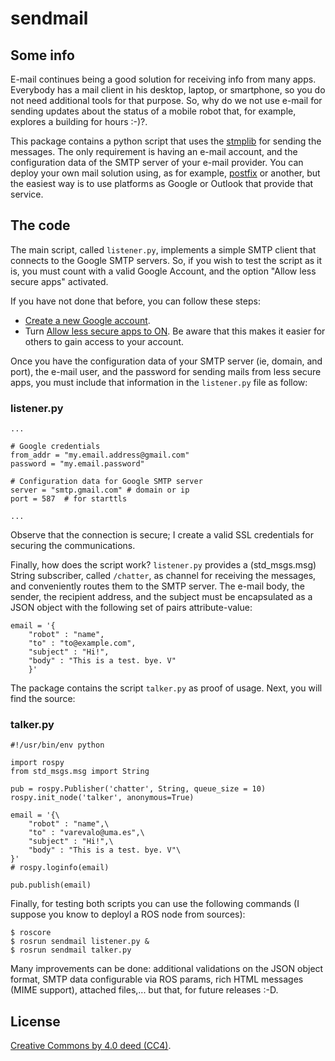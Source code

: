 # sendmail

## Some info

E-mail continues being a good solution for receiving info from many apps. Everybody has a mail client in his desktop, laptop, or smartphone, so you do not need additional tools for that purpose. So, why do we not use e-mail for sending updates about the status of a mobile robot that, for example, explores a building for hours :-)?.

This package contains a python script that uses the [stmplib](https://docs.python.org/es/3/library/smtplib.html) for sending the messages. The only requirement is having an e-mail account, and the configuration data of the SMTP server of your e-mail provider. You can deploy your own mail solution using, as for example, [postfix](https://www.postfix.org/) or another, but the easiest way is to use platforms as Google or Outlook that provide that service.

## The code

The main script, called `listener.py`, implements a simple SMTP client that connects to the Google SMTP servers. So, if you wish to test the script as it is, you must count with a valid Google Account, and the option "Allow less secure apps" activated.

If you have not done that before, you can follow these steps:
- [Create a new Google account](https://accounts.google.com/signup).
- Turn [Allow less secure apps to ON](https://myaccount.google.com/lesssecureapps). Be aware that this makes it easier for others to gain access to your account.

Once you have the configuration data of your SMTP server (ie, domain, and port), the e-mail user, and the password for sending mails from less secure apps, you must include that information in the `listener.py` file as follow:

### listener.py

```
...

# Google credentials
from_addr = "my.email.address@gmail.com"
password = "my.email.password"

# Configuration data for Google SMTP server
server = "smtp.gmail.com" # domain or ip
port = 587  # for starttls

...

```

Observe that the connection is secure; I create a valid SSL credentials for securing the communications.

Finally, how does the script work? `listener.py` provides a (std_msgs.msg) String subscriber, called `/chatter`, as channel for receiving the messages, and conveniently routes them to the SMTP server. The e-mail body, the sender, the recipient address, and the subject must be encapsulated as a JSON object with the following set of pairs attribute-value:

```
email = '{ 
	"robot" : "name",
	"to" : "to@example.com",
	"subject" : "Hi!",
	"body" : "This is a test. bye. V"
	}'
```

The package contains the script `talker.py` as proof of usage. Next, you will find the source:

### talker.py

```
#!/usr/bin/env python

import rospy
from std_msgs.msg import String

pub = rospy.Publisher('chatter', String, queue_size = 10)
rospy.init_node('talker', anonymous=True)

email = '{\
	"robot" : "name",\
	"to" : "varevalo@uma.es",\
	"subject" : "Hi!",\
	"body" : "This is a test. bye. V"\
}'
# rospy.loginfo(email)

pub.publish(email)
```

Finally, for testing both scripts you can use the following commands (I suppose you know to deployl a ROS node from sources):

```
$ roscore
$ rosrun sendmail listener.py &
$ rosrun sendmail talker.py
```

Many improvements can be done: additional validations on the JSON object format, SMTP data configurable via ROS params, rich HTML messages (MIME support), attached files,... but that, for future releases :-D. 

## License

[Creative Commons by 4.0 deed (CC4)](https://creativecommons.org/licenses/by/4.0/).
